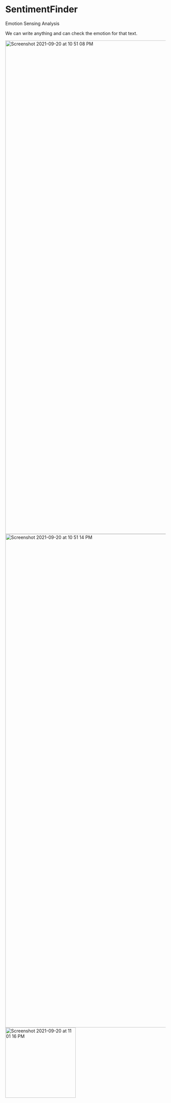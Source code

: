 # SentimentFinder
Emotion Sensing Analysis

We can write anything and can check the emotion for that text.

<img width="1552" alt="Screenshot 2021-09-20 at 10 51 08 PM" src="https://user-images.githubusercontent.com/69400221/134045992-18e9a1f3-3d71-46d3-bfbf-456f0bf29dd6.png">
<img width="1552" alt="Screenshot 2021-09-20 at 10 51 14 PM" src="https://user-images.githubusercontent.com/69400221/134045999-ca201ace-3548-4043-a368-06c457f38fd0.png">
<img width="221" alt="Screenshot 2021-09-20 at 11 01 16 PM" src="https://user-images.githubusercontent.com/69400221/134047512-d0a597aa-b094-4461-9c83-a35296569f21.png">

